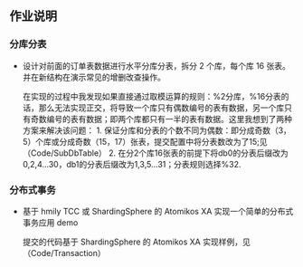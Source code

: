 ## 作业说明

### 分库分表
* 设计对前面的订单表数据进行水平分库分表，拆分 2 个库，每个库 16 张表。并在新结构在演示常见的增删改查操作。
  <p/>在实现的过程中我发现如果直接通过取模运算的规则：%2分库，%16分表的话，那么无法实现正交，将导致一个库只有偶数编号的表有数据，另一个库只有奇数编号的表有数据；即两个库都只有一半的表有数据。这里我想到了两种方案来解决该问题：
  1. 保证分库和分表的个数不同为偶数：即分成奇数（3，5）个库或分成奇数（15，17）张表，提交配置中将分表数改为了15;见（Code/SubDbTable）
  2. 在分2个库16张表的前提下将db0的分表后缀改为0,2,4...30，db1的分表后缀改为1,3,5...31；分表规则选择%32.
### 分布式事务
* 基于 hmily TCC 或 ShardingSphere 的 Atomikos XA 实现一个简单的分布式事务应用 demo
  <p/>提交的代码基于 ShardingSphere 的 Atomikos XA 实现样例，见（Code/Transaction）
